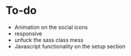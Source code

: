 # To-do

- Animation on the social icons
- responsive
- unfuck the sass class mess
- Javascript functionality on the setup section
